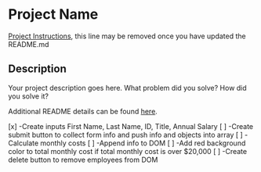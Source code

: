 # Project Name

[Project Instructions](./INSTRUCTIONS.md), this line may be removed once you have updated the README.md

## Description

Your project description goes here. What problem did you solve? How did you solve it?

Additional README details can be found [here](https://github.com/PrimeAcademy/readme-template/blob/master/README.md).


[x] -Create inputs First Name, Last Name, ID, Title, Annual Salary
[ ] -Create submit button to collect form info and push info and objects into array
[ ] -Calculate monthly costs
[ ] -Append info to DOM
[ ] -Add red background color to total monthly cost if total monthly cost is over $20,000
[ ] -Create delete button to remove employees from DOM 